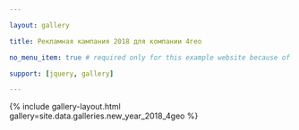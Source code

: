 ```yaml
---

layout: gallery

title: Рекламная кампания 2018 для компании 4гео

no_menu_item: true # required only for this example website because of menu construction

support: [jquery, gallery]

---
```




{% include gallery-layout.html gallery=site.data.galleries.new_year_2018_4geo %}



[license]: http://creativecommons.org/licenses/by-nc-sa/4.0/

[repo]: https://github.com/opieters/jekyll-gallery-example

